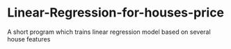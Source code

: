 # Linear-Regression-for-houses-price
A short program which trains linear regression model based on several house features
